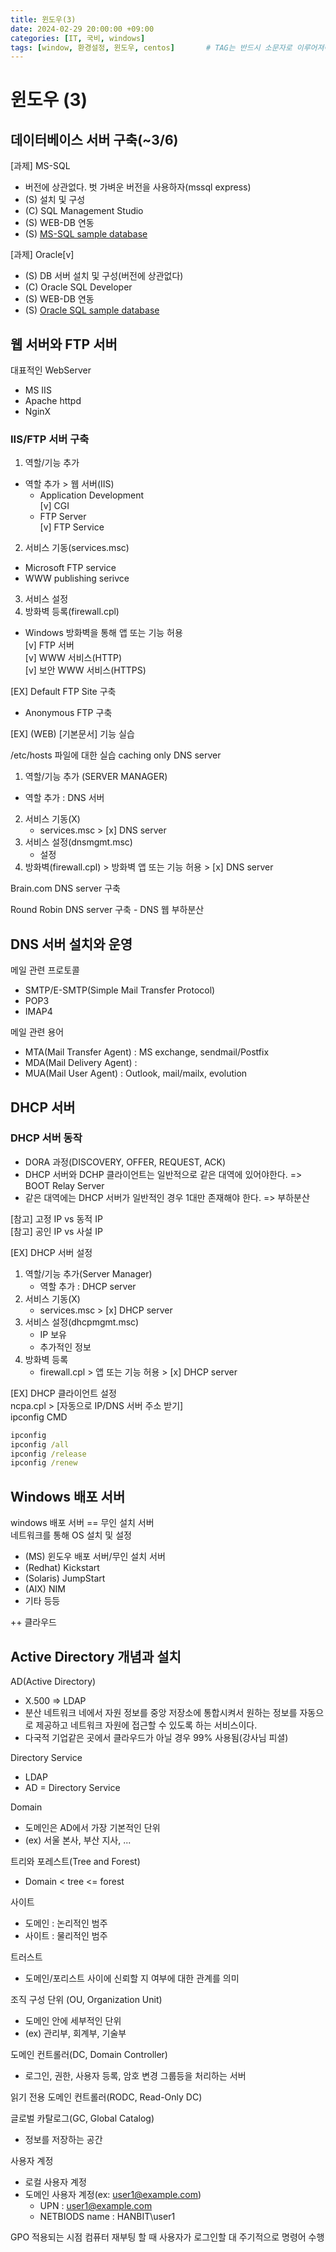 ```yaml
---
title: 윈도우(3)
date: 2024-02-29 20:00:00 +09:00
categories: [IT, 국비, windows]
tags: [window, 환경설정, 윈도우, centos]		# TAG는 반드시 소문자로 이루어져야함!
---
```


# 윈도우 (3)

## 데이터베이스 서버 구축(~3/6)
[과제] MS-SQL  
* 버전에 상관없다. 벗 가벼운 버전을 사용하자(mssql express)  
* (S) 설치 및 구성
* (C) SQL Management Studio 
* (S) WEB-DB 연동
* (S) [MS-SQL sample database](https://www.sqlservertutorial.net/getting-started/load-sample-database/)

[과제] Oracle[v]  
- (S) DB 서버 설치 및 구성(버전에 상관없다)
- (C) Oracle SQL Developer 
- (S) WEB-DB 연동
- (S) [Oracle SQL sample database](https://www.oracletutorial.com/getting-started/oracle-sample-database/)

## 웹 서버와 FTP 서버

대표적인 WebServer
- MS IIS
- Apache httpd
- NginX

### IIS/FTP 서버 구축
1. 역할/기능 추가
- 역할 추가 > 웹 서버(IIS)
    - Application Development  
    [v] CGI 
    - FTP Server  
    [v] FTP Service
2. 서비스 기동(services.msc)
* Microsoft FTP service
* WWW publishing serivce
3. 서비스 설정
4. 방화벽 등록(firewall.cpl)
- Windows 방화벽을 통해 앱 또는 기능 허용  
    [v] FTP 서버  
    [v] WWW 서비스(HTTP)  
    [v] 보안 WWW 서비스(HTTPS)   

[EX] Default FTP Site 구축
- Anonymous FTP 구축

[EX] (WEB) [기본문서] 기능 실습  

/etc/hosts 파일에 대한 실습
caching only DNS server 
1. 역할/기능 추가 (SERVER MANAGER)
* 역할 추가 : DNS 서버
2. 서비스 기동(X)
    * services.msc > [x] DNS server
3. 서비스 설정(dnsmgmt.msc)
    * 설정
4. 방화벽(firewall.cpl) > 방화벽 앱 또는 기능 허용 > [x] DNS server

Brain.com DNS server 구축

Round Robin DNS server 구축 - DNS 웹 부하분산

## DNS 서버 설치와 운영
메일 관련 프로토콜
* SMTP/E-SMTP(Simple Mail Transfer Protocol)
* POP3
* IMAP4

메일 관련 용어
* MTA(Mail Transfer Agent) : MS exchange, sendmail/Postfix
* MDA(Mail Delivery Agent) : 
* MUA(Mail User Agent) : Outlook, mail/mailx, evolution

## DHCP 서버 
### DHCP 서버 동작
- DORA 과정(DISCOVERY, OFFER, REQUEST, ACK)
- DHCP 서버와 DCHP 클라이언트는 일반적으로 같은 대역에 있어야한다. => BOOT Relay Server
- 같은 대역에는 DHCP 서버가 일반적인 경우 1대만 존재해야 한다. => 부하분산

[참고] 고정 IP vs 동적 IP  
[참고] 공인 IP vs 사설 IP  

[EX] DHCP 서버 설정  
1. 역할/기능 추가(Server Manager)
    - 역할 추가 : DHCP server
2. 서비스 기동(X)
    - services.msc > [x] DHCP server
3. 서비스 설정(dhcpmgmt.msc)
    - IP 보유
    - 추가적인 정보
4. 방화벽 등록
    - firewall.cpl > 앱 또는 기능 허용 > [x] DHCP server

[EX] DHCP 클라이언트 설정  
ncpa.cpl > [자동으로 IP/DNS 서버 주소 받기]  
ipconfig CMD
```cmd
ipconfig
ipconfig /all
ipconfig /release
ipconfig /renew 
```

## Windows 배포 서버
windows 배포 서버 == 무인 설치 서버  
네트워크를 통해 OS 설치 및 설정
* (MS) 윈도우 배포 서버/무인 설치 서버
* (Redhat) Kickstart
* (Solaris) JumpStart
* (AIX) NIM  
* 기타 등등

++ 클라우드 

## Active Directory 개념과 설치

AD(Active Directory)
- X.500 => LDAP
- 분산 네트워크 네에서 자원 정보를 중앙 저장소에 통합시켜서 원하는 정보를 자동으로 제공하고 네트워크 자원에 접근할 수 있도록 하는 서비스이다.
- 다국적 기업같은 곳에서 클라우드가 아닐 경우 99% 사용됨(강사님 피셜)

Directory Service
* LDAP
* AD = Directory Service

Domain
- 도메인은 AD에서 가장 기본적인 단위
- (ex) 서울 본사, 부산 지사, ...

트리와 포레스트(Tree and Forest)
* Domain < tree <= forest

사이트
- 도메인 : 논리적인 범주
- 사이트 : 물리적인 범주

트러스트
- 도메인/포리스트 사이에 신뢰할 지 여부에 대한 관계를 의미

조직 구성 단위 (OU, Organization Unit)
- 도메인 안에 세부적인 단위
- (ex) 관리부, 회계부, 기술부

도메인 컨트롤러(DC, Domain Controller)
- 로그인, 권한, 사용자 등록, 암호 변경 그룹등을 처리하는 서버

읽기 전용 도메인 컨트롤러(RODC, Read-Only DC)

글로벌 카탈로그(GC, Global Catalog)
- 정보를 저장하는 공간

사용자 계정
- 로컬 사용자 계정
- 도메인 사용자 계정(ex: user1@example.com)
    - UPN : user1@example.com
    - NETBIODS name : HANBIT\user1


GPO 적용되는 시점
컴퓨터 재부팅 할 때
사용자가 로그인할 대
주기적으로 명령어 수행 